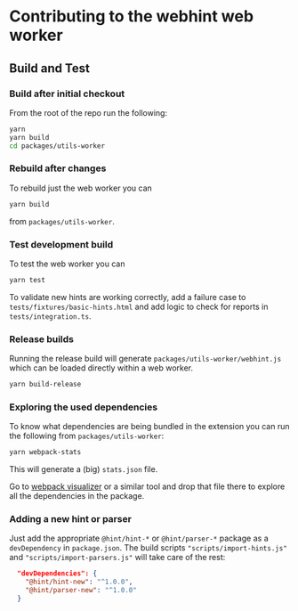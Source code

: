 # Contributing to the webhint web worker

## Build and Test

### Build after initial checkout

From the root of the repo run the following:

```bash
yarn
yarn build
cd packages/utils-worker
```

### Rebuild after changes

To rebuild just the web worker you can

```bash
yarn build
```

from `packages/utils-worker`.

### Test development build

To test the web worker you can

```bash
yarn test
```

To validate new hints are working correctly, add a failure case to
`tests/fixtures/basic-hints.html` and add logic to check for reports in
`tests/integration.ts`.

### Release builds

Running the release build will generate `packages/utils-worker/webhint.js`
which can be loaded directly within a web worker.

```bash
yarn build-release
```

### Exploring the used dependencies

To know what dependencies are being bundled in the extension you can run
the following from `packages/utils-worker`:

```bash
yarn webpack-stats
```

This will generate a (big) `stats.json` file.

Go to [webpack visualizer][] or a similar tool and drop that file there to
explore all the dependencies in the package.

### Adding a new hint or parser

Just add the appropriate `@hint/hint-*` or `@hint/parser-*` package as a
`devDependency` in `package.json`. The build scripts
`"scripts/import-hints.js"` and `"scripts/import-parsers.js"` will take care
of the rest:

```json
  "devDependencies": {
    "@hint/hint-new": "^1.0.0",
    "@hint/parser-new": "^1.0.0"
  }
```

<!-- Link labels -->

[webpack visualizer]: https://chrisbateman.github.io/webpack-visualizer/
